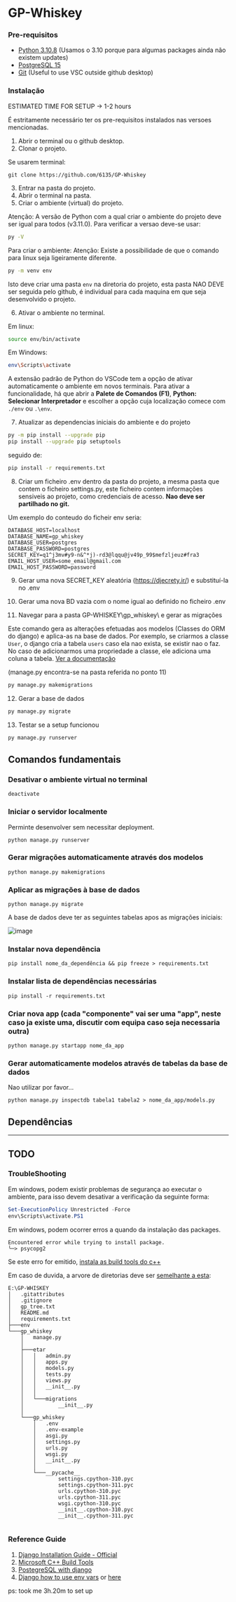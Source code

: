 # GP-Whiskey

### Pre-requisitos

* [Python 3.10.8](https://www.python.org/downloads/) (Usamos o 3.10 porque para  algumas packages ainda não existem updates)
* [PostgreSQL 15](https://www.enterprisedb.com/downloads/postgres-postgresql-downloads)
* [Git](https://git-scm.com/downloads) (Useful to use VSC outside github desktop)

### Instalação

ESTIMATED TIME FOR SETUP -> 1-2 hours

É estritamente necessário ter os pre-requisitos instalados nas versoes mencionadas.

1. Abrir o terminal ou o github desktop.
2. Clonar o projeto.

Se usarem terminal:

```ssh
git clone https://github.com/6135/GP-Whiskey
```

3. Entrar na pasta do projeto.
4. Abrir o terminal na pasta.
5. Criar o ambiente (virtual) do projeto.

Atenção: A versão de Python com a qual criar o ambiente do projeto deve ser igual para todos (v3.11.0). Para verificar a versao deve-se usar:

```bash
py -V
```
Para criar o ambiente:
Atenção: Existe a possibilidade de que o comando para linux seja ligeiramente diferente.

```bash
py -m venv env
```

Isto deve criar uma pasta `env` na diretoria do projeto, esta pasta NAO DEVE ser seguida pelo github, é individual para cada maquina em que seja desenvolvido o projeto.

6. Ativar o ambiente no terminal.
   
Em linux:
```bash 
source env/bin/activate
```

Em Windows:

```bash
env\Scripts\activate
```

A extensão padrão de Python do VSCode tem a opção de ativar automaticamente o ambiente em novos terminais. Para ativar a funcionalidade, há que abrir a **Palete de Comandos (F1)**,  **Python: Selecionar Interpretador** e escolher a opção cuja localização comece com `./env` ou `.\env`.

7. Atualizar as dependencias iniciais do ambiente e do projeto

```bash
py -m pip install --upgrade pip
pip install --upgrade pip setuptools
```
seguido de:
```bash
pip install -r requirements.txt
```

8. Criar um ficheiro .env dentro da pasta do projeto, a mesma pasta que contem o ficheiro settings.py, este ficheiro contem informações sensiveis ao projeto, como credenciais de acesso. **Nao deve ser partilhado no git.**


Um exemplo do conteudo do ficheir env seria:
```
DATABASE_HOST=localhost
DATABASE_NAME=gp_whiskey
DATABASE_USER=postgres
DATABASE_PASSWORD=postgres
SECRET_KEY=q1^j3mv#y9-n&^*j)-rd3@lqqu@jv49p_99$mefzljeuz#fra3
EMAIL_HOST_USER=some_email@gmail.com
EMAIL_HOST_PASSWORD=password
```

9. Gerar uma nova SECRET_KEY aleatória (https://djecrety.ir/) e substituí-la no .env

10. Gerar uma nova BD vazia com o nome igual ao definido no ficheiro .env

11. Navegar para a pasta GP-WHISKEY\gp_whiskey\ e gerar as migrações

Este comando gera as alterações efetuadas aos modelos (Classes do ORM do django) e aplica-as na base de dados. Por exemplo, se criarmos a classe `User`, o django cria a tabela `users` caso ela nao exista, se existir nao o faz. No caso de adicionarmos uma propriedade a classe, ele adiciona uma coluna a tabela. [Ver a documentação](https://docs.djangoproject.com/en/4.1/intro/tutorial02/)


(manage.py encontra-se na pasta referida no ponto 11)
```bash
py manage.py makemigrations
```

12.  Gerar a base de dados
    
```bash
py manage.py migrate
```

13. Testar se a setup funcionou

```bash
py manage.py runserver
```
## Comandos fundamentais


### Desativar o ambiente virtual no terminal

```SH
deactivate
```

### Iniciar o servidor localmente

Perminte desenvolver sem necessitar deployment.
```SH
python manage.py runserver
```

### Gerar migrações automaticamente através dos modelos

```SH
python manage.py makemigrations
```

### Aplicar as migrações à base de dados

```SH
python manage.py migrate
```

A base de dados deve ter as seguintes tabelas apos as migrações iniciais:

![image](ERDAfterMigrations.png)

### Instalar nova dependência

```SH
pip install nome_da_dependência && pip freeze > requirements.txt
```

### Instalar lista de dependências necessárias

```SH
pip install -r requirements.txt
```

### Criar nova app (cada "componente" vai ser uma "app", neste caso ja existe uma, discutir com equipa caso seja necessaria outra)

```SH
python manage.py startapp nome_da_app
```

### Gerar automaticamente modelos através de tabelas da base de dados

Nao utilizar por favor...
```SH
python manage.py inspectdb tabela1 tabela2 > nome_da_app/models.py
```

## Dependências

 
---------
TODO
---------

### TroubleShooting

Em windows, podem existir problemas de segurança ao executar o ambiente, para isso devem desativar a verificação da seguinte forma:

```powershell
Set-ExecutionPolicy Unrestricted -Force
env\Scripts\activate.PS1
```

Em windows, podem ocorrer erros a quando da instalação das packages.

```
Encountered error while trying to install package.
╰─> psycopg2
```
Se este erro for emitido, [instala as build tools do c++](https://stackoverflow.com/a/49984619)

Em caso de duvida, a arvore de diretorias deve ser [semelhante a esta](gp_tree.txt):
```
E:\GP-WHISKEY
│   .gitattributes
│   .gitignore
│   gp_tree.txt
│   README.md
│   requirements.txt
├───env
└───gp_whiskey
    │   manage.py
    │   
    ├───etar
    │   │   admin.py
    │   │   apps.py
    │   │   models.py
    │   │   tests.py
    │   │   views.py
    │   │   __init__.py
    │   │   
    │   └───migrations
    │           __init__.py
    │           
    └───gp_whiskey
        │   .env
        │   .env-example
        │   asgi.py
        │   settings.py
        │   urls.py
        │   wsgi.py
        │   __init__.py
        │   
        └───__pycache__
                settings.cpython-310.pyc
                settings.cpython-311.pyc
                urls.cpython-310.pyc
                urls.cpython-311.pyc
                wsgi.cpython-310.pyc
                __init__.cpython-310.pyc
                __init__.cpython-311.pyc
                

```
### Reference Guide

1. [Django Installation Guide - Official](https://docs.djangoproject.com/en/4.0/intro/install/)
2. [Microsoft C++ Build Tools](https://visualstudio.microsoft.com/visual-cpp-build-tools/)
3. [PostegreSQL with django](https://www.enterprisedb.com/postgres-tutorials/how-use-postgresql-django)
4. [Django how to use env vars](https://djangocentral.com/environment-variables-in-django) or [here](/https://stackoverflow.com/questions/62925571/how-do-i-use-env-in-django#62925707)

ps: took me 3h.20m to set up